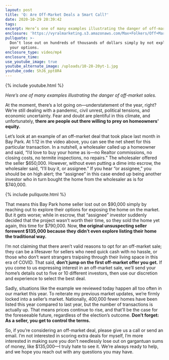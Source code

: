 ```yaml
---
layout: post
title: 'Q: Are Off-Market Deals a Smart Call?'
date: 2020-10-29 20:39:42
tags:
excerpt: Here’s one of many examples illustrating the danger of off-market sales.
enclosure: 'https://vyralmarketing.s3.amazonaws.com/Max+Folkers/Off+Market+Sales.mp4'
pullquote: >-
  Don’t lose out on hundreds of thousands of dollars simply by not exploring all
  your options.
enclosure_type: video/mp4
enclosure_time:
use_youtube_image: true
youtube_alternate_image: /uploads/10-28-20yt-1.jpg
youtube_code: ShJ6_ppt8R4
---
```


{% include youtube.html %}

*Here’s one of many examples illustrating the danger of off-market sales.&nbsp;*

At the moment, there’s a lot going on—understatement of the year, right? We’re still dealing with a pandemic, civil unrest, political tensions, and economic uncertainty. Fear and doubt are plentiful in this climate, and unfortunately, **there are people out there willing to prey on homeowners’ equity.&nbsp;**

Let’s look at an example of an off-market deal that took place last month in Bay Park. At 1:12 in the video above, you can see the net sheet for this particular transaction. In a nutshell, a wholesaler called up a homeowner and said, “I’d love to buy your home as is—no Realtor commissions, no closing costs, no termite inspections, no repairs.” The wholesaler offered the seller $650,000. However, without even putting a dime into escrow, the wholesaler said, “I’ll buy it, or assignee.” If you hear “or assignee,” you should be on high alert; the “assignee” in this case ended up being another investor who in turn bought the home from the wholesaler as is for $740,000.&nbsp;

{% include pullquote.html %}

That means this Bay Park home seller lost out on $90,000 simply by reaching out to explore their options for exposing the home on the market. But it gets worse; while in escrow, that “assignee” investor suddenly decided that the project wasn’t worth their time, so they sold the home yet again, this time for $790,000. Now, **the original unsuspecting seller forewent $135,000 because they didn’t even explore listing their home the traditional way.&nbsp;**

I’m not claiming that there aren’t valid reasons to opt for an off-market sale; they can be a lifesaver for sellers who need quick cash with no hassle, or those who don’t want strangers traipsing through their living space in this era of COVID. That said, **don’t jump on the first off-market offer you get.** If you come to us expressing interest in an off-market sale, we’ll send your home’s details out to five or 10 different investors, then use our discretion and experience to select the best deal.&nbsp;

Sadly, situations like the example we reviewed today happen all too often in our market this year. To reiterate my previous market updates, we’re firmly locked into a seller’s market. Nationally, 400,000 fewer homes have been listed this year compared to last year, but the number of transactions is actually up. That means prices continue to rise, and that’ll be the case for the foreseeable future, regardless of the election’s outcome. **Don’t forget: As a seller, you get to control the terms.**

So, if you’re considering an off-market deal, please give us a call or send an email. I’m not interested in scoring extra deals for myself, I’m more interested in making sure you don’t needlessly lose out on gargantuan sums of money, like $135,000—I truly hate to see it. We’re always ready to help, and we hope you reach out with any questions you may have.